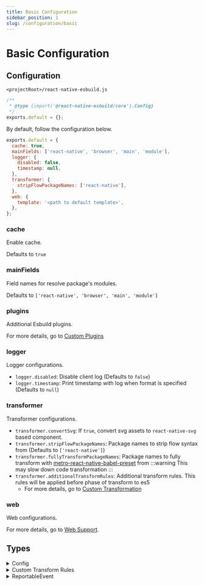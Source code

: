 ```yaml
---
title: Basic Configuration
sidebar_position: 1
slug: /configuration/basic
---
```


# Basic Configuration

## Configuration

`<projectRoot>/react-native-esbuild.js`

```js
/**
 * @type {import('@react-native-esbuild/core').Config}
 */
exports.default = {};
```

By default, follow the configuration below.

```js
exports.default = {
  cache: true,
  mainFields: ['react-native', 'browser', 'main', 'module'],
  logger: {
    disabled: false,
    timestamp: null,
  },
  transformer: {
    stripFlowPackageNames: ['react-native'],
  },
  web: {
    template: '<path to default template>',
  },
};
```

### cache

Enable cache.

Defaults to `true`

### mainFields

Field names for resolve package's modules.

Defaults to `['react-native', 'browser', 'main', 'module']`

### plugins

Additional Esbuild plugins.

For more details, go to [Custom Plugins](/configuration/custom-plugins)

### logger

Logger configurations.

- `logger.disabled`: Disable client log (Defaults to `false`)
- `logger.timestamp`: Print timestamp with log when format is specified (Defaults to `null`)

### transformer

Transformer configurations.

- `transformer.convertSvg`: If `true`, convert svg assets to `react-native-svg` based component.
- `transformer.stripFlowPackageNames`: Package names to strip flow syntax from (Defaults to `['react-native']`)
- `transformer.fullyTransformPackageNames`: Package names to fully transform with [metro-react-native-babel-preset](https://github.com/facebook/react-native/tree/main/packages/react-native-babel-preset) from
  :::warning
  This may slow down code transformation
  :::
- `transformer.additionalTransformRules`: Additional transform rules. This rules will be applied before phase of transform to es5
  - For more details, go to [Custom Transformation](/configuration/custom-transformation)

### web

Web configurations.

For more details, go to [Web Support](/web).

## Types

<details><summary>Config</summary>

```ts
interface Config {
  /**
   * Enable cache.
   *
   * Defaults to `true`
   */
  cache?: boolean;
  /**
   * Field names for resolve package's modules.
   *
   * Defaults to `['react-native', 'browser', 'main', 'module']`
   */
  mainFields?: string[];
  /**
   * Additional Esbuild plugins.
   */
  plugins?: EsbuildPlugin[];
  /**
   * Logger configurations
   */
  logger?: {
    /**
     * Disable client log.
     *
     * Defaults to `false`
     */
    disabled?: boolean;
    /**
     * Print timestamp with log when format is specified.
     *
     * Defaults to `null`
     */
    timestamp?: string | null;
  };
  /**
   * Transformer configurations
   */
  transformer?: {
    /**
     * If `true`, convert svg assets to `react-native-svg` based component
     */
    convertSvg?: boolean;
    /**
     * Strip flow syntax.
     *
     * Defaults to `['react-native']`
     */
    stripFlowPackageNames?: string[];
    /**
     * Transform with babel using `metro-react-native-babel-preset` (slow)
     */
    fullyTransformPackageNames?: string[];
    /**
     * Additional transform rules. This rules will be applied before phase of transform to es5.
     */
    additionalTransformRules?: {
      /**
       * Custom Babel rules
       */
      babel?: CustomTransformRuleBase<BabelTransformOptions>[];
      /**
       * Custom Swc rules
       */
      swc?: CustomTransformRuleBase<SwcTransformOptions>[];
    };
  };
  /**
   * Web configurations
   */
  web?: {
    /**
     * Index page template file path
     */
    template?: string;
    /**
     * Placeholders for replacement
     *
     * ```js
     * // web.placeholders
     * { placeholder_name: 'Hello, world!' };
     * ```
     *
     * will be replaced to
     *
     * ```html
     * <!-- in template -->
     * <tag>{{placeholder_name}}</tag>
     *
     * <!-- result -->
     * <tag>Hello, world!</tag>
     * ```
     *
     * ---
     *
     * Reserved placeholder names. It will be overridden your placeholders
     *
     * - `_bundle`: bundled script path
     */
    placeholders?: Record<string, string>;
  };
  /**
   * Client event receiver
   */
  reporter?: (event: ReportableEvent) => void;
}
```

</details>

<details><summary>Custom Transform Rules</summary>


```ts
interface CustomTransformRuleBase<T> {
  /**
   * Predicator for transform
   */
  test: (path: string, code: string) => boolean;
  /**
   * Transformer options
   */
  options: T | ((path: string, code: string) => T);
}

type BabelTransformRule = CustomTransformRuleBase<BabelTransformOptions>;
type SwcTransformRule = CustomTransformRuleBase<SwcTransformOptions>;
```

</details>

<details><summary>ReportableEvent</summary>

```ts
type ReportableEvent = ClientLogEvent;

interface ClientLogEvent {
  type: 'client_log';
  level:
    | 'trace'
    | 'info'
    | 'warn'
    | 'error'
    | 'log'
    | 'group'
    | 'groupCollapsed'
    | 'groupEnd'
    | 'debug';
  data: unknown[];
  mode: 'BRIDGE' | 'NOBRIDGE';
}
```

</details>
